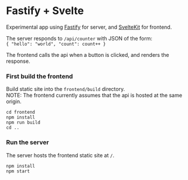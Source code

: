 # Fastify + Svelte

Experimental app using [Fastify](https://www.fastify.io/) for server, and [SvelteKit](https://kit.svelte.dev/) for frontend.

The server responds to `/api/counter` with JSON of the form:  
`{ "hello": "world", "count": count++ }`

The frontend calls the api when a button is clicked, and renders the response.

### First build the frontend

Build static site into the `frontend/build` directory.  
NOTE: The frontend currently assumes that the api is hosted at the same origin.

```
cd frontend
npm install
npm run build
cd ..
```

### Run the server

The server hosts the frontend static site at `/`.

```
npm install
npm start
```